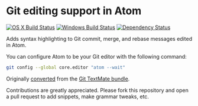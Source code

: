 # Git editing support in Atom
[![OS X Build Status](https://travis-ci.org/atom/language-git.svg?branch=master)](https://travis-ci.org/atom/language-git)
[![Windows Build Status](https://ci.appveyor.com/api/projects/status/481319gyrr1feo8b/branch/master?svg=true)](https://ci.appveyor.com/project/Atom/language-git/branch/master)
[![Dependency Status](https://david-dm.org/atom/language-git.svg)](https://david-dm.org/atom/language-git)

Adds syntax highlighting to Git commit, merge, and rebase messages edited in Atom.

You can configure Atom to be your Git editor with the following command:

```sh
git config --global core.editor "atom --wait"
```

Originally [converted](http://atom.io/docs/latest/converting-a-text-mate-bundle) from the [Git TextMate bundle](https://github.com/textmate/git.tmbundle).

Contributions are greatly appreciated. Please fork this repository and open a pull request to add snippets, make grammar tweaks, etc.
